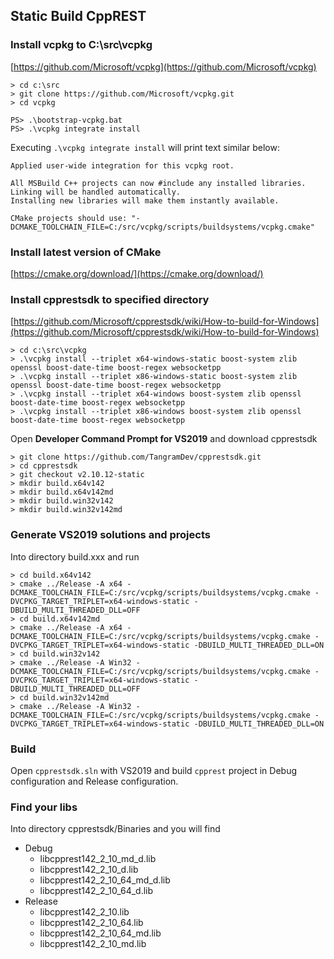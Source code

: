 ## Static Build CppREST

### Install vcpkg to C:\src\vcpkg

[https://github.com/Microsoft/vcpkg](https://github.com/Microsoft/vcpkg)

    > cd c:\src
    > git clone https://github.com/Microsoft/vcpkg.git
    > cd vcpkg

    PS> .\bootstrap-vcpkg.bat
    PS> .\vcpkg integrate install

Executing `.\vcpkg integrate install` will print text similar below:

    Applied user-wide integration for this vcpkg root.
    
    All MSBuild C++ projects can now #include any installed libraries.
    Linking will be handled automatically.
    Installing new libraries will make them instantly available.

    CMake projects should use: "-DCMAKE_TOOLCHAIN_FILE=C:/src/vcpkg/scripts/buildsystems/vcpkg.cmake"

### Install latest version of CMake

[https://cmake.org/download/](https://cmake.org/download/)

### Install cpprestsdk to specified directory

[https://github.com/Microsoft/cpprestsdk/wiki/How-to-build-for-Windows](https://github.com/Microsoft/cpprestsdk/wiki/How-to-build-for-Windows)

    > cd c:\src\vcpkg
    > .\vcpkg install --triplet x64-windows-static boost-system zlib openssl boost-date-time boost-regex websocketpp
    > .\vcpkg install --triplet x86-windows-static boost-system zlib openssl boost-date-time boost-regex websocketpp
    > .\vcpkg install --triplet x64-windows boost-system zlib openssl boost-date-time boost-regex websocketpp
    > .\vcpkg install --triplet x86-windows boost-system zlib openssl boost-date-time boost-regex websocketpp

Open **Developer Command Prompt for VS2019** and download cpprestsdk

    > git clone https://github.com/TangramDev/cpprestsdk.git
    > cd cpprestsdk
    > git checkout v2.10.12-static
    > mkdir build.x64v142
    > mkdir build.x64v142md
    > mkdir build.win32v142
    > mkdir build.win32v142md

### Generate VS2019 solutions and projects

Into directory build.xxx and run

    > cd build.x64v142
    > cmake ../Release -A x64 -DCMAKE_TOOLCHAIN_FILE=C:/src/vcpkg/scripts/buildsystems/vcpkg.cmake -DVCPKG_TARGET_TRIPLET=x64-windows-static -DBUILD_MULTI_THREADED_DLL=OFF
    > cd build.x64v142md
    > cmake ../Release -A x64 -DCMAKE_TOOLCHAIN_FILE=C:/src/vcpkg/scripts/buildsystems/vcpkg.cmake -DVCPKG_TARGET_TRIPLET=x64-windows-static -DBUILD_MULTI_THREADED_DLL=ON
    > cd build.win32v142
    > cmake ../Release -A Win32 -DCMAKE_TOOLCHAIN_FILE=C:/src/vcpkg/scripts/buildsystems/vcpkg.cmake -DVCPKG_TARGET_TRIPLET=x64-windows-static -DBUILD_MULTI_THREADED_DLL=OFF
    > cd build.win32v142md
    > cmake ../Release -A Win32 -DCMAKE_TOOLCHAIN_FILE=C:/src/vcpkg/scripts/buildsystems/vcpkg.cmake -DVCPKG_TARGET_TRIPLET=x64-windows-static -DBUILD_MULTI_THREADED_DLL=ON

### Build

Open `cpprestsdk.sln` with VS2019 and build `cpprest` project in Debug configuration and Release configuration.

### Find your libs

Into directory cpprestsdk/Binaries and you will find

- Debug
  - libcpprest142_2_10_md_d.lib
  - libcpprest142_2_10_d.lib
  - libcpprest142_2_10_64_md_d.lib
  - libcpprest142_2_10_64_d.lib
- Release
  - libcpprest142_2_10.lib
  - libcpprest142_2_10_64.lib
  - libcpprest142_2_10_64_md.lib
  - libcpprest142_2_10_md.lib



